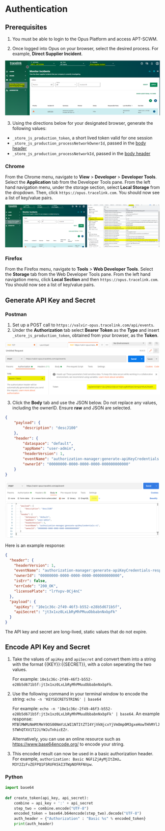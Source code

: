 # Authentication 

## Prerequisites 

1. You must be able to login to the Opus Platform and access APT-SCWM. 

2. Once logged into Opus on your browser, select the desired process. For example, **Direct Supplier Incident**. 

![Opus in Browser](images/opus_apt.png)

3. Using the directions below for your designated browser, generate the following values:

- `_store_js_production_token`, a short lived token valid for one session
- `_store_js_production_processNetworkOwnerId`, passed in the [body header](https://github.com/tracelink/code-samples/blob/main/python/FormatRequests.MD)
- `_store_js_production_processNetworkId`, passed in the [body header](https://github.com/tracelink/code-samples/blob/main/python/FormatRequests.MD) 

### Chrome

From the Chrome menu, navigate to **View** > **Developer** > **Developer Tools**.
Select the **Application** tab from the Developer Tools pane. From the left hand navigation menu, under the storage section, select
**Local Storage** from the dropdown. Then, click `https://opus.tracelink.com`. You should now see a list of key/value pairs. 

![Key Value Pairs](images/chrome_apt.png)

### Firefox

From the Firefox menu, navigate to **Tools** > **Web Developer Tools**.
Select the **Storage** tab from the Web Developer Tools pane. From the left hand navigation menu, click **Local Section** and then
`https://opus.tracelink.com`. You should now see a list of key/value pairs. 

## Generate API Key and Secret

### Postman

1. Set up a POST call to `https://valvir-opus.tracelink.com/api/events`.
2. Under the **Authorization** tab select **Bearer Token** as the **Type** and insert `_store_js_production_token`, obtained
from your browser, as the **Token**.

![Postman Token](images/postman_token.png)

3. Click the **Body** tab and use the JSON below. Do not replace any values, including the ownerID. Ensure **raw** and JSON are selected.

```json
{
    "payload": {
        "description": "descJ100"
    },
    "header": {
        "dataspace": "default",
        "appName": "user-admin",
        "headerVersion": 1,
        "eventName": "authorization-manager:generate-apiKeyCredentials:v1",
        "ownerId": "00000000-0000-0000-0000-000000000000"
    }
}
```

![Postman Token](images/postman_body.png)

Here is an example response: 

```json
{
  "header": {
    "headerVersion": 1,
    "eventName": "authorization-manager:generate-apiKeyCredentials-response:v1",
    "ownerId": "00000000-0000-0000-0000-000000000000",
    "isErr": false,
    "errCode": "200_OK",
    "licensePlate": "lrYvpv-0Cj4nC"
  },
  "payload": {
    "apiKey": "10e1c36c-2f49-46f3-b552-e28b5d671b5f",
    "apiSecret": "jt3x1xz0LxLbRyMhPMuuObbabnNxbpFk"
  }
}
```

The API key and secret are long-lived, static values that do not expire. 

## Encode API Key and Secret

1. Take the values of `apiKey` and `apiSecret` and convert them into a string with the format {{KEY}}:{{SECRET}}, with a colon seperating the two values. 

   For example: `10e1c36c-2f49-46f3-b552-e28b5d671b5f:jt3x1xz0LxLbRyMhPMuuObbabnNxbpFk`.

2. Use the following command in your terminal window to encode the string: `echo -n 'KEYSECRETSTRING' | base64`

   For example: `echo -n '10e1c36c-2f49-46f3-b552-e28b5d671b5f:jt3x1xz0LxLbRyMhPMuuObbabnNxbpFk' | base64`.
   An example response: `MTBlMWMzNmMtMmY0OS00NmYzLWI1NTItZTI4YjVkNjcxYjVmOmp0M3gxeHowTHhMYlJ5TWhQTXV1T2JiYWJuTnhicEZr`.

   Alternatively, you can use an online resource such as https://www.base64encode.org/ to encode your string.

3. This encoded result can now be used in a basic authorization header. 
   For example, `authorization: Basic NGFiZjAyMjItZmU…M3Y2ZzFvZEFPQ1F5RUFKSkI3TWpNOFRFNVpw`.


### Python 

```python
import base64

def create_token(api_key, api_secret):
    combine = api_key + ':' + api_secret
    step_two = combine.encode("UTF-8")
    encoded_token = base64.b64encode(step_two).decode("UTF-8")
    auth_header = {"Authorization" : "Basic %s" % encoded_token}
    print(auth_header)
```


